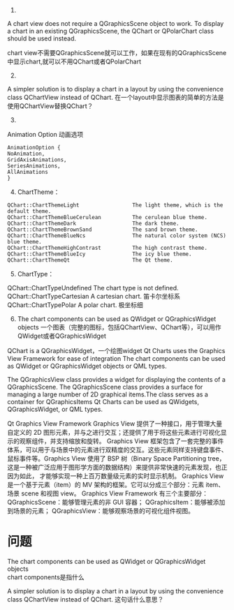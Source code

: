 1. 
A chart view does not require a QGraphicsScene object to work. To display a chart in an existing QGraphicsScene, the QChart or QPolarChart class should be used instead.

chart view不需要QGraphicsScene就可以工作，如果在现有的QGraphicsScene中显示chart,就可以不用QChart或者QPolarChart

2. 
A simpler solution is to display a chart in a layout by using the convenience class QChartView instead of QChart. 
在一个layout中显示图表的简单的方法是使用QChartView替换QChart？

3. 
Animation  Option  动画选项
```
AnimationOption { 
NoAnimation, 
GridAxisAnimations, 
SeriesAnimations, 
AllAnimations 
}
```

4. ChartTheme：
```
QChart::ChartThemeLight  				The light theme, which is the default theme.
QChart::ChartThemeBlueCerulean 			The cerulean blue theme.
QChart::ChartThemeDark 					The dark theme.
QChart::ChartThemeBrownSand 			The sand brown theme.
QChart::ChartThemeBlueNcs 				The natural color system (NCS) blue theme.
QChart::ChartThemeHighContrast 			The high contrast theme.
QChart::ChartThemeBlueIcy 				The icy blue theme.
QChart::ChartThemeQt 					The Qt theme.
```

5. ChartType：

QChart::ChartTypeUndefined		The chart type is not defined.            
QChart::ChartTypeCartesian		A cartesian chart.	笛卡尔坐标系            
QChart::ChartTypePolar			A polar chart.		极坐标细                


 6. The chart components can be used as QWidget or QGraphicsWidget objects
   一个图表（完整的图标，包括QChartView、QChart等），可以用作QWidget或者QGraphicsWidget



QChart is a QGraphicsWidget，一个绘图widget
Qt Charts uses the Graphics View Framework for ease of integration
The chart components can be used as QWidget or QGraphicsWidget objects or QML types.

The QGraphicsView class provides a widget for displaying the contents of a QGraphicsScene.
The QGraphicsScene class provides a surface for managing a large number of 2D graphical items.The class serves as a container for QGraphicsItems
Qt Charts can be used as QWidgets, QGraphicsWidget, or QML types.

Qt Graphics View Framework
Graphics View 提供了一种接口，用于管理大量自定义的 2D 图形元素，并与之进行交互；还提供了用于将这些元素进行可视化显示的观察组件，并支持缩放和旋转。
Graphics View 框架包含了一套完整的事件体系，可以用于与场景中的元素进行双精度的交互。这些元素同样支持键盘事件、鼠标事件等。Graphics View 使用了 
BSP 树（Binary Space Partitioning tree，这是一种被广泛应用于图形学方面的数据结构）来提供非常快速的元素发现，也正因为如此，
才能够实现一种上百万数量级元素的实时显示机制。
Graphics View 是一个基于元素（item）的 MV 架构的框架。它可以分成三个部分：元素 item、场景 scene 和视图 view。
Graphics View Framework 有三个主要部分：
    QGraphicsScene：能够管理元素的非 GUI 容器；
    QGraphicsItem：能够被添加到场景的元素；
    QGraphicsView：能够观察场景的可视化组件视图。












# 问题
The chart components can be used as QWidget or QGraphicsWidget objects    
chart components是指什么

A simpler solution is to display a chart in a layout by using the convenience class QChartView instead of QChart.
这句话什么意思？